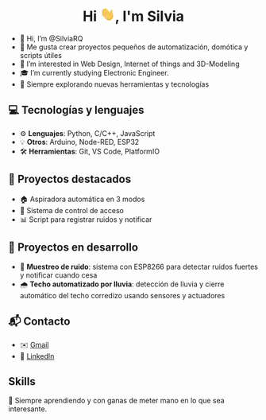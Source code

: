 <h1 align="center">Hi <img src="https://raw.githubusercontent.com/ABSphreak/ABSphreak/master/gifs/Hi.gif" width="30px">, I'm Silvia</h1>


- 👋 Hi, I’m @SilviaRQ
- 🔧 Me gusta crear proyectos pequeños de automatización, domótica y scripts útiles 
- 👀 I’m interested in Web Design, Internet of things and 3D-Modeling
- 🎓 I’m currently studying Electronic Engineer.
- 🚀 Siempre explorando nuevas herramientas y tecnologías

## 💻 Tecnologías y lenguajes

- ⚙️ **Lenguajes**: Python, C/C++, JavaScript  
- 💡 **Otros**: Arduino, Node-RED, ESP32 
- 🛠️ **Herramientas**: Git, VS Code, PlatformIO

## 📂 Proyectos destacados

- 🏠 Aspiradora automática en 3 modos 
- 🔐 Sistema de control de acceso  
- 📊 Script para registrar ruidos y notificar

## 🚧 Proyectos en desarrollo

- 🎵 **Muestreo de ruido**: sistema con ESP8266 para detectar ruidos fuertes y notificar cuando cesa  
- 🌧️ **Techo automatizado por lluvia**: detección de lluvia y cierre automático del techo corredizo usando sensores y actuadores

## 📬 Contacto

- ✉️ [Gmail](sil.ramosq@gmail.com)  
- 💼 [LinkedIn](https://www.linkedin.com/in/silvia-ramos)  
  
<!---
- 💞️ I’m looking to collaborate on ...
- 📫 How to reach me ...
---> 
 


<h2>Skills</h2>

🌱 Siempre aprendiendo y con ganas de meter mano en lo que sea interesante.

<!---
SilviaRQ/SilviaRQ is a ✨ special ✨ repository because its `README.md` (this file) appears on your GitHub profile.
You can click the Preview link to take a look at your changes.
--->
